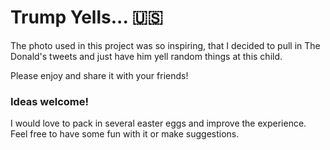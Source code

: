 # Trump Yells... 🇺🇸

The photo used in this project was so inspiring, that I decided to pull in The Donald's tweets and just have him yell random things at this child.

Please enjoy and share it with your friends!

### Ideas welcome!

I would love to pack in several easter eggs and improve the experience. Feel free to have some fun with it or make suggestions.
